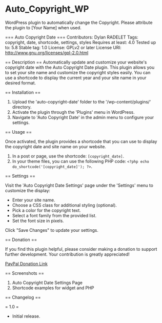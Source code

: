 # Auto_Copyright_WP
WordPress plugin to automatically change the Copyright.
Please attribute the plugin to [Your Name] when used.

=== Auto Copyright Date ===
Contributors: Dylan RADELET
Tags: copyright, date, shortcode, settings, styles
Requires at least: 4.0
Tested up to: 5.8
Stable tag: 1.0
License: GPLv2 or later
License URI: http://www.gnu.org/licenses/gpl-2.0.html

== Description ==
Automatically update and customize your website's copyright date with the Auto Copyright Date plugin. This plugin allows you to set your site name and customize the copyright styles easily. You can use a shortcode to display the current year and your site name in your desired format.

== Installation ==

1. Upload the 'auto-copyright-date' folder to the '/wp-content/plugins/' directory.
2. Activate the plugin through the 'Plugins' menu in WordPress.
3. Navigate to 'Auto Copyright Date' in the admin menu to configure your settings.

== Usage ==

Once activated, the plugin provides a shortcode that you can use to display the copyright date and site name on your website.

1. In a post or page, use the shortcode: `[copyright_date]`.
2. In your theme files, you can use the following PHP code: `<?php echo do_shortcode('[copyright_date]'); ?>`.

== Settings ==

Visit the 'Auto Copyright Date Settings' page under the 'Settings' menu to customize the display:

- Enter your site name.
- Choose a CSS class for additional styling (optional).
- Pick a color for the copyright text.
- Select a font family from the provided list.
- Set the font size in pixels.

Click "Save Changes" to update your settings.

== Donation ==

If you find this plugin helpful, please consider making a donation to support further development. Your contribution is greatly appreciated!

[PayPal Donation Link](https://www.paypal.com/donate/?hosted_button_id=H3V7TDGMTKVJU)

== Screenshots ==

1. Auto Copyright Date Settings Page
2. Shortcode examples for widget and PHP

== Changelog ==

= 1.0 =
* Initial release.

